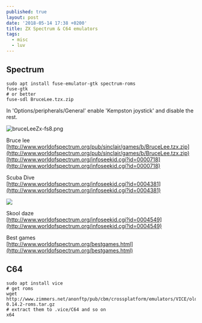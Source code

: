 ```yaml
---
published: true
layout: post
date: '2018-05-14 17:38 +0200'
title: ZX Spectrum & C64 emulators
tags:
  - misc
  - luv
---
```

## Spectrum

	sudo apt install fuse-emulator-gtk spectrum-roms
    fuse-gtk
    # or better
    fuse-sdl BruceLee.tzx.zip
    
In 'Options/peripherals/General' enable 'Kempston joystick' and disable the rest.

![bruceLeeZx-fs8.png]({{site.baseurl}}/media/bruceLeeZx-fs8.png)

Bruce lee  
[http://www.worldofspectrum.org/pub/sinclair/games/b/BruceLee.tzx.zip](http://www.worldofspectrum.org/pub/sinclair/games/b/BruceLee.tzx.zip)  
[http://www.worldofspectrum.org/infoseekid.cgi?id=0000718](http://www.worldofspectrum.org/infoseekid.cgi?id=0000718)

Scuba Dive  
[http://www.worldofspectrum.org/infoseekid.cgi?id=0004381](http://www.worldofspectrum.org/infoseekid.cgi?id=0004381)

![](https://www.worldofspectrum.org/pub/sinclair/games-inlays/Rereleases/s/ScubaDive(GrupoDeTrabajoSoftware).jpg)

Skool daze  
[http://www.worldofspectrum.org/infoseekid.cgi?id=0004549](http://www.worldofspectrum.org/infoseekid.cgi?id=0004549)

Best games  
[http://www.worldofspectrum.org/bestgames.html](http://www.worldofspectrum.org/bestgames.html)

## C64

	sudo apt install vice
    # get roms
    wget http://www.zimmers.net/anonftp/pub/cbm/crossplatform/emulators/VICE/old/vice-0.14.2-roms.tar.gz
    # extract them to .vice/C64 and so on
    x64